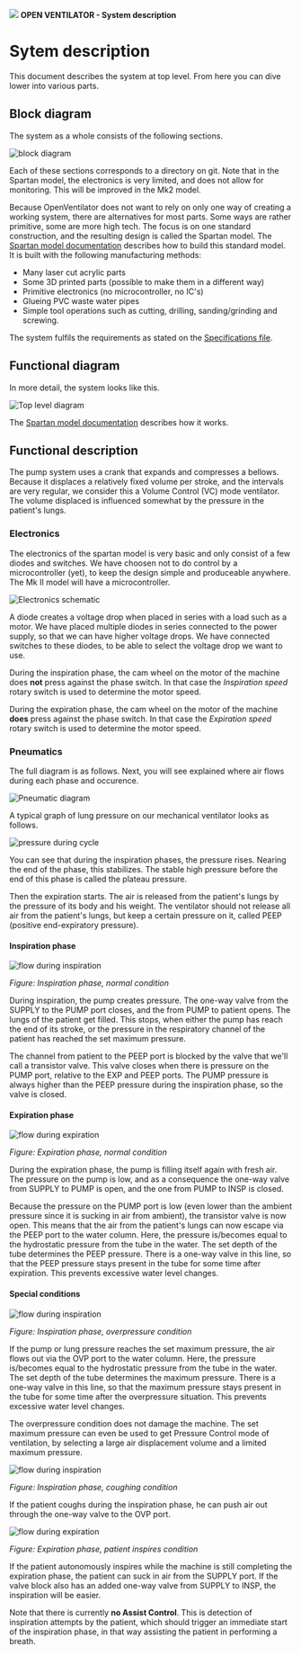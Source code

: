 ![](images/OpenVentilatorLogoSmall.png) **OPEN VENTILATOR - System description**

# Sytem description

This document describes the system at top level. From here you can dive lower into various parts.

## Block diagram

The system as a whole consists of the following sections.

![block diagram](images/HighLevelBlockDiagramSpartan.png)

Each of these sections corresponds to a directory on git. Note that in the Spartan model, the electronics is very limited, and does not allow for monitoring. This will be improved in the Mk2 model.


Because OpenVentilator does not want to rely on only one way of creating a working system, there are alternatives for most parts. Some ways are rather primitive, some are more high tech. The focus is on one standard construction, and the resulting design is called the Spartan model. The [Spartan model documentation](OpenVentilator.io_Spartan_Model_Documentation.pdf) describes how to build this standard model. It is built with the following manufacturing methods:
- Many laser cut acrylic parts
- Some 3D printed parts (possible to make them in a different way)
- Primitive electronics (no microcontroller, no IC's)
- Glueing PVC waste water pipes
- Simple tool operations such as cutting, drilling, sanding/grinding and screwing.

The system fulfils the requirements as stated on the [Specifications file](Specifications.md).

## Functional diagram

In more detail, the system looks like this.

![Top level diagram](images/systemDiagram.jpg)

The [Spartan model documentation](OpenVentilator.io_Spartan_Model_Documentation.pdf) describes how it works.

## Functional description

The pump system uses a crank that expands and compresses a bellows. Because it displaces a relatively fixed volume per stroke, and the intervals are very regular, we consider this a Volume Control (VC) mode ventilator. The volume displaced is influenced somewhat by the pressure in the patient's lungs. 

### Electronics

The electronics of the spartan model is very basic and only consist of a few diodes and switches. We have choosen not to do control by a microcontroller (yet), to keep the design simple and produceable anywhere. The Mk II model will have a microcontroller.

![Electronics schematic](05_Electronics/SpartanControl/images/schematic.png)

A diode creates a voltage drop when placed in series with a load such as a motor. We have placed multiple diodes in series connected to the power supply, so that we can have higher voltage drops. We have connected switches to these diodes, to be able to select the voltage drop we want to use.

During the inspiration phase, the cam wheel on the motor of the machine does **not** press against the phase switch. In that case the _Inspiration speed_ rotary switch is used to determine the motor speed. 

During the expiration phase, the cam wheel on the motor of the machine **does** press against the phase switch. In that case the _Expiration speed_ rotary switch is used to determine the motor speed. 

### Pneumatics

The full diagram is as follows. Next, you will see explained where air flows during each phase and occurence.

![Pneumatic diagram](03_Pneumatics/images/OpenVentilatorPneumaticDiagram.png)

A typical graph of lung pressure on our mechanical ventilator looks as follows.

![pressure during cycle](03_Pneumatics/images/phases.png)

You can see that during the inspiration phases, the pressure rises. Nearing the end of the phase, this stabilizes. The stable high pressure before the end of this phase is called the plateau pressure.

Then the expiration starts. The air is released from the patient's lungs by the pressure of its body and his weight. The ventilator should not release all air from the patient's lungs, but keep a certain pressure on it, called PEEP (positive end-expiratory pressure). 

#### Inspiration phase

![flow during inspiration](03_Pneumatics/images/InspirationPhase.png)

_Figure: Inspiration phase, normal condition_

During inspiration, the pump creates pressure. The one-way valve from the SUPPLY to the PUMP port closes, and the from PUMP to patient opens. The lungs of the patient get filled. This stops, when either the pump has reach the end of its stroke, or the pressure in the respiratory channel of the patient has reached the set maximum pressure. 

The channel from patient to the PEEP port is blocked by the valve that we'll call a transistor valve. This valve closes when there is pressure on the PUMP port, relative to the EXP and PEEP ports. The PUMP pressure is always higher than the PEEP pressure during the inspiration phase, so the valve is closed.

#### Expiration phase

![flow during expiration](03_Pneumatics/images/ExpirationPhase.png)

_Figure: Expiration phase, normal condition_

During the expiration phase, the pump is filling itself again with fresh air. The pressure on the pump is low, and as a consequence the one-way valve from SUPPLY to PUMP is open, and the one from PUMP to INSP is closed. 

Because the pressure on the PUMP port is low (even lower than the ambient pressure since it is sucking in air from ambient), the transistor valve is now open. This means that the air from the patient's lungs can now escape via the PEEP port to the water column. Here, the pressure is/becomes equal to the hydrostatic pressure from the tube in the water. The set depth of the tube determines the PEEP pressure. There is a one-way valve in this line, so that the PEEP pressure stays present in the tube for some time after expiration. This prevents excessive water level changes.

#### Special conditions

![flow during inspiration](03_Pneumatics/images/InspirationPhase-Overpressure.png)

_Figure: Inspiration phase, overpressure condition_

If the pump or lung pressure reaches the set maximum pressure, the air flows out via the OVP port to the water column. Here, the pressure is/becomes equal to the hydrostatic pressure from the tube in the water. The set depth of the tube determines the maximum pressure. There is a one-way valve in this line, so that the maximum pressure stays present in the tube for some time after the overpressure situation. This prevents excessive water level changes.

The overpressure condition does not damage the machine. The set maximum pressure can even be used to get Pressure Control mode of ventilation, by selecting a large air displacement volume and a limited maximum pressure.

![flow during inspiration](03_Pneumatics/images/InspirationPhase-PatientCoughs.png)

_Figure: Inspiration phase, coughing condition_

If the patient coughs during the inspiration phase, he can push air out through the one-way valve to the OVP port. 

![flow during expiration](03_Pneumatics/images/ExpirationPhase-PatientInspires.png)

_Figure: Expiration phase, patient inspires condition_

If the patient autonomously inspires while the machine is still completing the expiration phase, the patient can suck in air from the SUPPLY port. If the valve block also has an added one-way valve from SUPPLY to INSP, the inspiration will be easier. 

Note that there is currently **no Assist Control**. This is detection of inspiration attempts by the patient, which should trigger an immediate start of the inspiration phase, in that way assisting the patient in performing a breath.
